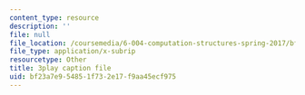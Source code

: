 ```yaml
---
content_type: resource
description: ''
file: null
file_location: /coursemedia/6-004-computation-structures-spring-2017/bf23a7e954851f732e17f9aa45ecf975_JuvrTQapI_k.srt
file_type: application/x-subrip
resourcetype: Other
title: 3play caption file
uid: bf23a7e9-5485-1f73-2e17-f9aa45ecf975
---
```

